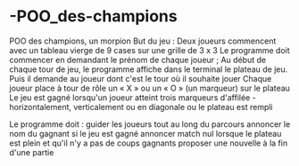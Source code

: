 # -POO_des-champions
 POO des champions, un morpion
 But du jeu :
Deux joueurs commencent avec un tableau vierge de 9 cases sur une grille de 3 x 3
Le programme doit commencer en demandant le prénom de chaque joueur ;
Au début de chaque tour de jeu, le programme affiche dans le terminal le plateau de jeu. Puis il demande au joueur dont c'est le tour où il souhaite jouer
Chaque joueur place à tour de rôle un « X » ou un « O » (un marqueur) sur le plateau
Le jeu est gagné lorsqu'un joueur atteint trois marqueurs d'affilée - horizontalement, verticalement ou en diagonale ou le plateau est rempli

Le programme doit  :
guider les joueurs tout au long du parcours
annoncer le nom du gagnant si le jeu est gagné
annoncer match nul lorsque le plateau est plein et qu'il n'y a pas de coups gagnants
proposer une nouvelle à la fin d'une partie
